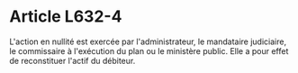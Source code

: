 # Article L632-4

L'action en nullité est exercée par l'administrateur, le mandataire judiciaire, le commissaire à l'exécution du plan ou le ministère public. Elle a pour effet de reconstituer l'actif du débiteur.
